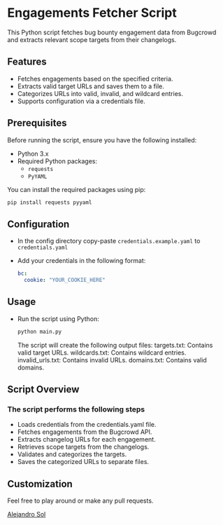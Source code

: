 # Engagements Fetcher Script

This Python script fetches bug bounty engagement data from Bugcrowd and extracts relevant scope targets from their changelogs.

## Features

- Fetches engagements based on the specified criteria.
- Extracts valid target URLs and saves them to a file.
- Categorizes URLs into valid, invalid, and wildcard entries.
- Supports configuration via a credentials file.

## Prerequisites

Before running the script, ensure you have the following installed:

- Python 3.x
- Required Python packages:
  - `requests`
  - `PyYAML`

You can install the required packages using pip:

```bash
pip install requests pyyaml
```

## Configuration

- In the config directory copy-paste `credentials.example.yaml` to `credentials.yaml`

- Add your credentials in the following format:

  ```yaml
  bc:
    cookie: "YOUR_COOKIE_HERE"
  ```

## Usage

- Run the script using Python:

  ```bash
  python main.py
  ```

  The script will create the following output files:
  targets.txt: Contains valid target URLs.
  wildcards.txt: Contains wildcard entries.
  invalid_urls.txt: Contains invalid URLs.
  domains.txt: Contains valid domains.

## Script Overview

### The script performs the following steps

- Loads credentials from the credentials.yaml file.
- Fetches engagements from the Bugcrowd API.
- Extracts changelog URLs for each engagement.
- Retrieves scope targets from the changelogs.
- Validates and categorizes the targets.
- Saves the categorized URLs to separate files.

## Customization

Feel free to play around or make any pull requests.

[Alejandro Sol](https://github.com/alejandro501)
